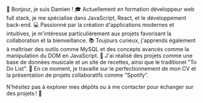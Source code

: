 👋 Bonjour, je suis Damien !
🎓 Actuellement en formation développeur web full stack, je me spécialise dans JavaScript, React, et le développement back-end.
💻 Passionné par la création d'applications modernes et intuitives, je m'intéresse particulièrement aux projets favorisant la collaboration et la bienveillance.
📚 Toujours curieux, j'apprends également à maîtriser des outils comme MySQL et des concepts avancés comme la manipulation du DOM en JavaScript.
🎵 J'ai réalisé des projets comme une base de données musicale et un site de recettes, ainsi que le traditionel "To Do List".
🌱 En ce moment, je travaille sur le perfectionnement de mon CV et la présentation de projets collaboratifs comme "Spotify".

N'hésitez pas à explorer mes dépôts ou à me contacter pour échanger sur des projets ! 🚀
